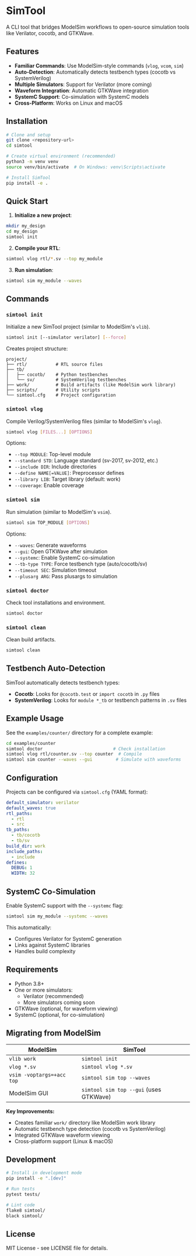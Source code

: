 # SimTool

A CLI tool that bridges ModelSim workflows to open-source simulation tools like Verilator, cocotb, and GTKWave.

## Features

- **Familiar Commands**: Use ModelSim-style commands (`vlog`, `vcom`, `sim`) 
- **Auto-Detection**: Automatically detects testbench types (cocotb vs SystemVerilog)
- **Multiple Simulators**: Support for Verilator (more coming)
- **Waveform Integration**: Automatic GTKWave integration
- **SystemC Support**: Co-simulation with SystemC models
- **Cross-Platform**: Works on Linux and macOS

## Installation

```bash
# Clone and setup
git clone <repository-url>
cd simtool

# Create virtual environment (recommended)
python3 -m venv venv
source venv/bin/activate  # On Windows: venv\Scripts\activate

# Install SimTool
pip install -e .
```

## Quick Start

1. **Initialize a new project**:
```bash
mkdir my_design
cd my_design
simtool init
```

2. **Compile your RTL**:
```bash
simtool vlog rtl/*.sv --top my_module
```

3. **Run simulation**:
```bash
simtool sim my_module --waves
```

## Commands

### `simtool init`
Initialize a new SimTool project (similar to ModelSim's `vlib`).

```bash
simtool init [--simulator verilator] [--force]
```

Creates project structure:
```
project/
├── rtl/           # RTL source files
├── tb/
│   ├── cocotb/    # Python testbenches  
│   └── sv/        # SystemVerilog testbenches
├── work/          # Build artifacts (like ModelSim work library)
├── scripts/       # Utility scripts
└── simtool.cfg    # Project configuration
```

### `simtool vlog`
Compile Verilog/SystemVerilog files (similar to ModelSim's `vlog`).

```bash
simtool vlog [FILES...] [OPTIONS]
```

Options:
- `--top MODULE`: Top-level module
- `--standard STD`: Language standard (sv-2017, sv-2012, etc.)
- `--include DIR`: Include directories
- `--define NAME[=VALUE]`: Preprocessor defines
- `--library LIB`: Target library (default: work)
- `--coverage`: Enable coverage

### `simtool sim`
Run simulation (similar to ModelSim's `vsim`).

```bash
simtool sim TOP_MODULE [OPTIONS]
```

Options:
- `--waves`: Generate waveforms
- `--gui`: Open GTKWave after simulation
- `--systemc`: Enable SystemC co-simulation
- `--tb-type TYPE`: Force testbench type (auto/cocotb/sv)
- `--timeout SEC`: Simulation timeout
- `--plusarg ARG`: Pass plusargs to simulation

### `simtool doctor`
Check tool installations and environment.

```bash
simtool doctor
```

### `simtool clean`
Clean build artifacts.

```bash
simtool clean
```

## Testbench Auto-Detection

SimTool automatically detects testbench types:

- **Cocotb**: Looks for `@cocotb.test` or `import cocotb` in `.py` files
- **SystemVerilog**: Looks for `module *_tb` or testbench patterns in `.sv` files

## Example Usage

See the `examples/counter/` directory for a complete example:

```bash
cd examples/counter
simtool doctor                           # Check installation
simtool vlog rtl/counter.sv --top counter  # Compile
simtool sim counter --waves --gui         # Simulate with waveforms
```

## Configuration

Projects can be configured via `simtool.cfg` (YAML format):

```yaml
default_simulator: verilator
default_waves: true
rtl_paths: 
  - rtl
  - src
tb_paths:
  - tb/cocotb
  - tb/sv
build_dir: work
include_paths:
  - include
defines:
  DEBUG: 1
  WIDTH: 32
```

## SystemC Co-Simulation

Enable SystemC support with the `--systemc` flag:

```bash
simtool sim my_module --systemc --waves
```

This automatically:
- Configures Verilator for SystemC generation
- Links against SystemC libraries  
- Handles build complexity

## Requirements

- Python 3.8+
- One or more simulators:
  - Verilator (recommended)
  - More simulators coming soon
- GTKWave (optional, for waveform viewing)
- SystemC (optional, for co-simulation)

## Migrating from ModelSim

| ModelSim | SimTool |
|----------|---------|
| `vlib work` | `simtool init` |
| `vlog *.sv` | `simtool vlog *.sv` |
| `vsim -voptargs=+acc top` | `simtool sim top --waves` |
| ModelSim GUI | `simtool sim top --gui` (uses GTKWave) |

**Key Improvements:**
- Creates familiar `work/` directory like ModelSim work library
- Automatic testbench type detection (cocotb vs SystemVerilog)
- Integrated GTKWave waveform viewing
- Cross-platform support (Linux & macOS)

## Development

```bash
# Install in development mode
pip install -e ".[dev]"

# Run tests
pytest tests/

# Lint code
flake8 simtool/
black simtool/
```

## License

MIT License - see LICENSE file for details.